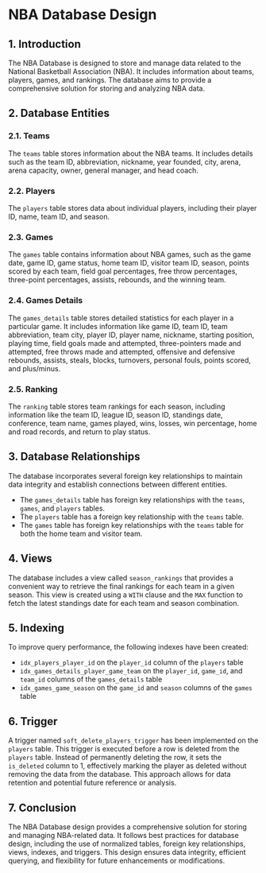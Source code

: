 

# NBA Database Design

## 1. Introduction

The NBA Database is designed to store and manage data related to the National Basketball Association (NBA). It includes information about teams, players, games, and rankings. The database aims to provide a comprehensive solution for storing and analyzing NBA data.

## 2. Database Entities

### 2.1. Teams

The `teams` table stores information about the NBA teams. It includes details such as the team ID, abbreviation, nickname, year founded, city, arena, arena capacity, owner, general manager, and head coach.

### 2.2. Players

The `players` table stores data about individual players, including their player ID, name, team ID, and season.

### 2.3. Games

The `games` table contains information about NBA games, such as the game date, game ID, game status, home team ID, visitor team ID, season, points scored by each team, field goal percentages, free throw percentages, three-point percentages, assists, rebounds, and the winning team.

### 2.4. Games Details

The `games_details` table stores detailed statistics for each player in a particular game. It includes information like game ID, team ID, team abbreviation, team city, player ID, player name, nickname, starting position, playing time, field goals made and attempted, three-pointers made and attempted, free throws made and attempted, offensive and defensive rebounds, assists, steals, blocks, turnovers, personal fouls, points scored, and plus/minus.

### 2.5. Ranking

The `ranking` table stores team rankings for each season, including information like the team ID, league ID, season ID, standings date, conference, team name, games played, wins, losses, win percentage, home and road records, and return to play status.

## 3. Database Relationships

The database incorporates several foreign key relationships to maintain data integrity and establish connections between different entities.

- The `games_details` table has foreign key relationships with the `teams`, `games`, and `players` tables.
- The `players` table has a foreign key relationship with the `teams` table.
- The `games` table has foreign key relationships with the `teams` table for both the home team and visitor team.

## 4. Views

The database includes a view called `season_rankings` that provides a convenient way to retrieve the final rankings for each team in a given season. This view is created using a `WITH` clause and the `MAX` function to fetch the latest standings date for each team and season combination.

## 5. Indexing

To improve query performance, the following indexes have been created:

- `idx_players_player_id` on the `player_id` column of the `players` table
- `idx_games_details_player_game_team` on the `player_id`, `game_id`, and `team_id` columns of the `games_details` table
- `idx_games_game_season` on the `game_id` and `season` columns of the `games` table

## 6. Trigger

A trigger named `soft_delete_players_trigger` has been implemented on the `players` table. This trigger is executed before a row is deleted from the `players` table. Instead of permanently deleting the row, it sets the `is_deleted` column to 1, effectively marking the player as deleted without removing the data from the database. This approach allows for data retention and potential future reference or analysis.

## 7. Conclusion

The NBA Database design provides a comprehensive solution for storing and managing NBA-related data. It follows best practices for database design, including the use of normalized tables, foreign key relationships, views, indexes, and triggers. This design ensures data integrity, efficient querying, and flexibility for future enhancements or modifications.
